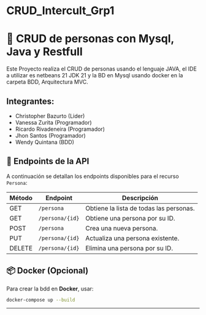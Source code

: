 # CRUD_Intercult_Grp1

# 📝 CRUD de personas con Mysql, Java y Restfull

Este Proyecto realiza el CRUD de personas usando el lenguaje JAVA, el IDE a utilizar es netbeans 21 JDK 21 y la BD en Mysql usando docker en la carpeta BDD, Arquitectura MVC.

## Integrantes:
- Christopher Bazurto (Lider)
- Vanessa Zurita (Programador)
- Ricardo Rivadeneira (Programador)
- Jhon Santos (Programador)
- Wendy Quintana (BDD)

## 📡 Endpoints de la API

A continuación se detallan los endpoints disponibles para el recurso `Persona`:

| Método | Endpoint        | Descripción                            |
|--------|------------------|----------------------------------------|
| GET    | `/persona`       | Obtiene la lista de todas las personas. |
| GET    | `/persona/{id}`  | Obtiene una persona por su ID.         |
| POST   | `/persona`       | Crea una nueva persona.                |
| PUT    | `/persona/{id}`  | Actualiza una persona existente.       |
| DELETE | `/persona/{id}`  | Elimina una persona por su ID.         |


## 📦 **Docker (Opcional)**
Para crear la bdd en **Docker**, usar:

```bash
docker-compose up --build
```

---

